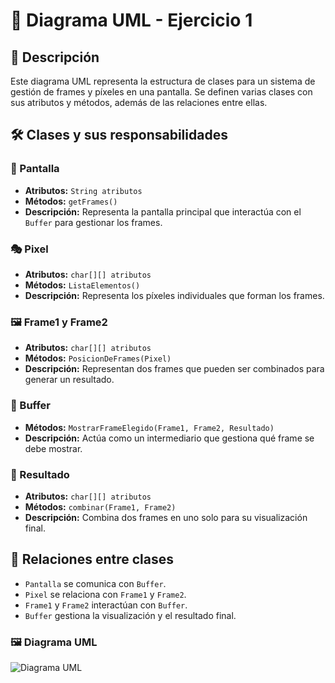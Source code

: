 # 📌 Diagrama UML - Ejercicio 1

## 📖 Descripción
Este diagrama UML representa la estructura de clases para un sistema de gestión de frames y píxeles en una pantalla. Se definen varias clases con sus atributos y métodos, además de las relaciones entre ellas.

## 🛠️ Clases y sus responsabilidades

### 🎨 Pantalla
- **Atributos:** `String atributos`
- **Métodos:** `getFrames()`
- **Descripción:** Representa la pantalla principal que interactúa con el `Buffer` para gestionar los frames.

### 🎭 Pixel
- **Atributos:** `char[][] atributos`
- **Métodos:** `ListaElementos()`
- **Descripción:** Representa los píxeles individuales que forman los frames.

### 🖼️ Frame1 y Frame2
- **Atributos:** `char[][] atributos`
- **Métodos:** `PosicionDeFrames(Pixel)`
- **Descripción:** Representan dos frames que pueden ser combinados para generar un resultado.

### 🔄 Buffer
- **Métodos:** `MostrarFrameElegido(Frame1, Frame2, Resultado)`
- **Descripción:** Actúa como un intermediario que gestiona qué frame se debe mostrar.

### 🎯 Resultado
- **Atributos:** `char[][] atributos`
- **Métodos:** `combinar(Frame1, Frame2)`
- **Descripción:** Combina dos frames en uno solo para su visualización final.

## 🔗 Relaciones entre clases
- `Pantalla` se comunica con `Buffer`.
- `Pixel` se relaciona con `Frame1` y `Frame2`.
- `Frame1` y `Frame2` interactúan con `Buffer`.
- `Buffer` gestiona la visualización y el resultado final.

### 🖼️ Diagrama UML

![Diagrama UML](/entregas/reto-000_dylanNaranjo/img/diagramaEjercicio1.svg)

